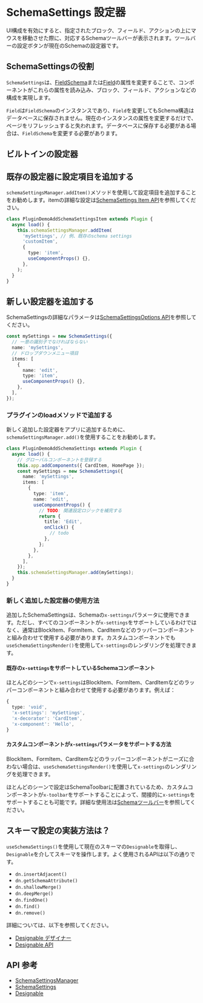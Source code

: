 # SchemaSettings 設定器

UI構成を有効にすると、指定されたブロック、フィールド、アクションの上にマウスを移動させた際に、対応するSchemaツールバーが表示されます。ツールバーの設定ボタンが現在のSchemaの設定器です。

## SchemaSettingsの役割

`SchemaSettings`は、[FieldSchema](https://client.docs.nocobase.com/core/ui-schema/designable#usefieldschema)または[Field](https://client.docs.nocobase.com/core/ui-schema/designable#usefield)の属性を変更することで、コンポーネントがこれらの属性を読み込み、ブロック、フィールド、アクションなどの構成を実現します。

`Field`は`FieldSchema`のインスタンスであり、`Field`を変更してもSchema構造はデータベースに保存されません。現在のインスタンスの属性を変更するだけで、ページをリフレッシュすると失われます。データベースに保存する必要がある場合は、`FieldSchema`を変更する必要があります。

## ビルトインの設定器

## 既存の設定器に設定項目を追加する

`schemaSettingsManager.addItem()`メソッドを使用して設定項目を追加することをお勧めします。itemの詳細な設定は[SchemaSettings Item API](https://client.docs.nocobase.com/core/ui-schema/schema-settings-manager#schemasettingsmanageradditem)を参照してください。

```ts
class PluginDemoAddSchemaSettingsItem extends Plugin {
  async load() {
    this.schemaSettingsManager.addItem(
      'mySettings', // 例、既存のschema settings
      'customItem',
      {
        type: 'item',
        useComponentProps() {},
      },
    );
  }
}
```

## 新しい設定器を追加する

SchemaSettingsの詳細なパラメータは[SchemaSettingsOptions API](https://client.docs-jp.nocobase.com/core/ui-schema/schema-settings#new-schemasettingsoptions)を参照してください。

```ts
const mySettings = new SchemaSettings({
  // 一意の識別子でなければならない
  name: 'mySettings',
  // ドロップダウンメニュー項目
  items: [
    {
      name: 'edit',
      type: 'item',
      useComponentProps() {},
    },
  ],
});
```

### プラグインのloadメソッドで追加する

新しく追加した設定器をアプリに追加するために、`schemaSettingsManager.add()`を使用することをお勧めします。

```ts
class PluginDemoAddSchemaSettings extends Plugin {
  async load() {
    // グローバルコンポーネントを登録する
    this.app.addComponents({ CardItem, HomePage });
    const mySettings = new SchemaSettings({
      name: 'mySettings',
      items: [
        {
          type: 'item',
          name: 'edit',
          useComponentProps() {
            // TODO: 関連設定ロジックを補完する
            return {
              title: 'Edit',
              onClick() {
                // todo
              },
            };
          },
        },
      ],
    });
    this.schemaSettingsManager.add(mySettings);
  }
}
```

### 新しく追加した設定器の使用方法

追加したSchemaSettingsは、Schemaの`x-settings`パラメータに使用できます。ただし、すべてのコンポーネントが`x-settings`をサポートしているわけではなく、通常はBlockItem、FormItem、CardItemなどのラッパーコンポーネントと組み合わせて使用する必要があります。カスタムコンポーネントでも`useSchemaSettingsRender()`を使用して`x-settings`のレンダリングを処理できます。

#### 既存の`x-settings`をサポートしているSchemaコンポーネント

ほとんどのシーンで`x-settings`はBlockItem、FormItem、CardItemなどのラッパーコンポーネントと組み合わせて使用する必要があります。例えば：

```ts
{
  type: 'void',
  'x-settings': 'mySettings',
  'x-decorator': 'CardItem',
  'x-component': 'Hello',
}
```

#### カスタムコンポーネントが`x-settings`パラメータをサポートする方法

BlockItem、FormItem、CardItemなどのラッパーコンポーネントがニーズに合わない場合は、`useSchemaSettingsRender()`を使用して`x-settings`のレンダリングを処理できます。

ほとんどのシーンで設定はSchemaToolbarに配置されているため、カスタムコンポーネントが`x-toolbar`をサポートすることによって、間接的に`x-settings`をサポートすることも可能です。詳細な使用法は[Schemaツールバー](/development/client/ui-schema/toolbar)を参照してください。

## スキーマ設定の実装方法は？

`useSchemaSettings()`を使用して現在のスキーマの`Designable`を取得し、`Designable`を介してスキーマを操作します。よく使用されるAPIは以下の通りです。

- `dn.insertAdjacent()`
- `dn.getSchemaAttribute()`
- `dn.shallowMerge()`
- `dn.deepMerge()`
- `dn.findOne()`
- `dn.find()`
- `dn.remove()`

詳細については、以下を参照してください。

- [Designable デザイナー](/development/client/ui-schema/designable)
- [Designable API](https://client.docs-jp.nocobase.com/core/ui-schema/designable)

## API 参考

- [SchemaSettingsManager](https://client.docs-nocobase.com/core/ui-schema/schema-settings-manager)
- [SchemaSettings](https://client.docs-nocobase.com/core/ui-schema/schema-settings)
- [Designable](https://client.docs-nocobase.com/core/ui-schema/designable)

